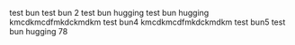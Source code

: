 test bun 
test bun 2 
test bun hugging 
test bun hugging 
kmcdkmcdfmkdckmdkm test bun4
kmcdkmcdfmkdckmdkm test bun5
test bun hugging 78 
